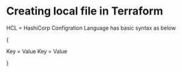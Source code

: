 # Creating local file in Terraform


HCL = HashiCorp Configration Language has basic syntax as below <br>

<block> {

Key = Value 
Key = Value 

}
